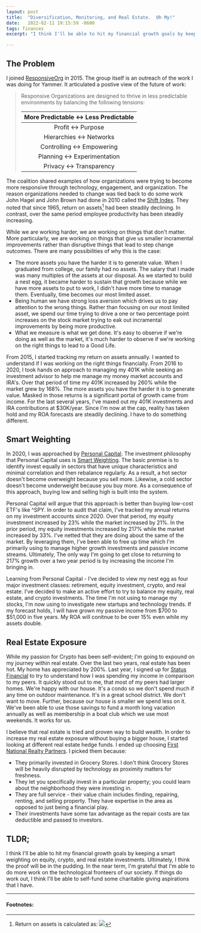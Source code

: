 ```yaml
---
layout: post
title:  "Diversification, Monitoring, and Real Estate.  Oh My!"
date:   2022-02-11 19:15:59 -0600
tags: finances 
excerpt: "I think I'll be able to hit my financial growth goals by keeping a smart weighting on equity, crypto, and real estate investments.  Ultimately, I think the proof will be in the pudding.  In the near term, I'm grateful that I'm able to do more work on the technological fronteers of our society.  If things do work out, I think I'll be able to self-fund some charitable giving aspirations that I have."

---
```

## The Problem 
I joined [ResponsiveOrg](https://www.responsive.org/manifesto) in 2015.  The group itself is an outreach of the work I was doing for Yammer.  It articulated a postive view of the future of work:

> Responsive Organizations are designed to thrive in less predictable environments by balancing the following tensions: 
> 
> | More Predictable <-> Less Predictable | 
> | :---: | 
> | Profit <-> Purpose | 
> | Hierarchies <-> Networks | 
> | Controlling <-> Empowering | 
> | Planning <-> Experimentation | 
> | Privacy  <-> Transparency | 

The coalition shared examples of how organizations were trying to become more responsive through technology, engagement, and organization.  The reason organizations needed to change was tied back to do some work John Hagel and John Brown had done in 2010 called the [Shift Index](https://edgeperspectives.com/bigshift.html).  They noted that since 1965, return on assets[^1] had been steadily declining.  In contrast, over the same period employee productivity has been steadily increasing.  

[^1]: Return on assets is calculated as: <img src="https://render.githubusercontent.com/render/math?math=ROA = \frac{Income}{Total Assets}">

While we are working harder, we are working on things that don't matter.  More particularly, we are working on things that give us smaller incramental improvements rather than disruptive things that lead to step change outcomes.  There are many possibilities of why this is the case:
- The more assets you have the harder it is to generate value.  When I graduated from college, our family had no assets.  The salary that I made was many multiples of the assets at our disposal.  As we started to build a nest egg, it became harder to sustain that growth because while we have more assets to put to work, I didn't have more time to manage them.  Eventually, time becomes our most limited asset.
- Being human we have strong loss aversion which drives us to pay attention to the wrong things.  Rather than focusing on our most limited asset, we spend our time trying to drive a one or two percentage point increases on the stock market trying to eak out incramental improvements by being more productive.
- What we measure is what we get done.  It's easy to observe if we're doing as well as the market, it's much harder to observe if we're working on the right things to lead to a Good Life.  

From 2015, I started tracking my return on assets annually.  I wanted to understand if I was working on the right things financially.  From 2016 to 2020, I took hands on approach to managing my 401K while seeking an investment advisor to help me manage my money market accounts and IRA's.  Over that period of time my 401K increased by 260% while the market grew by 168%.  The more assets you have the harder it is to generate value.  Masked in those returns is a significant portal of growth came from income.  For the last several years, I've maxed out my 401K investments and IRA contributions at $30K/year.  Since I'm now at the cap, reality has taken hold and my ROA forecasts are steadily declining.  I have to do something different.

## Smart Weighting
In 2020, I was approached by [Personal Capital](https://pcap.link/avinashsujee).  The investment philosophy that Personal Capital uses is [Smart Weighting](https://www.personalcapital.com/wealth-management/smart-weighting).  The basic premise is to identify invest equally in sectors that have unique characteristics and minimal correlation and then rebalance regularly.  As a result, a hot sector doesn't become overweight because you sell more.  Likewise, a cold sector doesn't become underweight because you buy more.  As a consequence of this approach, buying low and selling high is built into the system.  

Personal Capital will argue that this approach is better than buying low-cost ETF's like ^SPY.  In order to audit that claim, I've tracked my annual returns on my investment accounts since 2020.  Over that period, my equity investment increased by 23% while the market increased by 21%.  In the prior period, my equity investments increased by 217% while the market increased by 33%.  I've netted that they are doing about the same of the market.  By leveraging them, I've been able to free up time which I'm primarily using to manage higher growth investments and passive income streams.  Ultimately, The only way I'm going to get close to returning to 217% growth over a two year period is by increasing the income I'm bringing in.  

Learning from Personal Capital - I've decided to view my nest egg as four major investment classes: retirement, equity investment, crypto, and real estate.  I've decided to make an active effort to try to balance my equity, real estate, and crypto investments.  The time I'm not using to manage my stocks, I'm now using to investigate new startups and technology trends.  If my forecast holds, I will have grown my passive income from $700 to $51,000 in five years.  My ROA will conitnue to be over 15% even while my assets double.  

## Real Estate Exposure
While my passion for Crypto has been self-evident; I'm going to expound on my journey within real estate.  Over the last two years, real estate has been hot.  My home has appreciated by 200%.  Last year, I signed up for [Status Financial](https://statusmoney.com/?ref=KomJNO) to try to understand how I was spending my income in comparison to my peers.  It quickly stood out to me, that most of my peers had larger homes.  We're happy with our house.  It's a condo so we don't spend much if any time on outdoor maintenance.  It's in a great school district.  We don't want to move.  Further, because our house is smaller we spend less on it.  We've been able to use those savings to fund a month long vacation annually as well as membership in a boat club which we use most weekends.  It works for us.

I believe that real estate is tried and proven way to build wealth.  In order to increase my real estate exposure without buying a bigger house, I started looking at different real estate hedge funds.  I ended up choosing [First National Realty Partners](https://fnrpusa.com/).  I picked them because:
- They primarily invested in Grocery Stores.  I don't think Grocery Stores will be heavily disrupted by technology as proximity matters for freshness.
- They let you specifically invest in a particular property; you could learn about the neighborhood they were investing in.
- They are full service - their value chain includes finding, repairing, renting, and selling property.  They have expertise in the area as opposed to just being a financial play.
- Their investments have some tax advantage as the repair costs are tax deductible and passed to investors.

## TLDR;
I think I'll be able to hit my financial growth goals by keeping a smart weighting on equity, crypto, and real estate investments.  Ultimately, I think the proof will be in the pudding.  In the near term, I'm grateful that I'm able to do more work on the technological fronteers of our society.  If things do work out, I think I'll be able to self-fund some charitable giving aspirations that I have.  

***
#### Footnotes:
